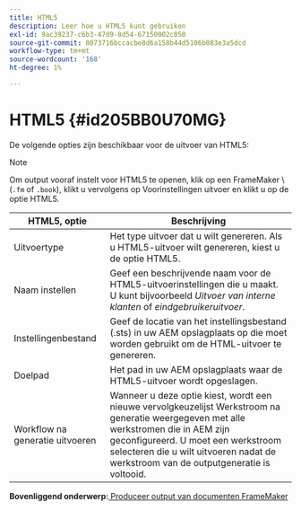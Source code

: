 ```yaml
---
title: HTML5
description: Leer hoe u HTML5 kunt gebruiken
exl-id: 9ac39237-c6b3-47d9-8d54-67150002c050
source-git-commit: 8073716bccacbe8d6a158b44d5106b083e3a5dcd
workflow-type: tm+mt
source-wordcount: '168'
ht-degree: 1%

---
```


# HTML5 {#id205BB0U70MG}

De volgende opties zijn beschikbaar voor de uitvoer van HTML5:

>[!NOTE]
>
> Om output vooraf instelt voor HTML5 te openen, klik op een FrameMaker \ (`.fm` of `.book`\), klikt u vervolgens op Voorinstellingen uitvoer en klikt u op de optie HTML5.

| HTML5, optie | Beschrijving |
|------------|-----------|
| Uitvoertype | Het type uitvoer dat u wilt genereren. Als u HTML5-uitvoer wilt genereren, kiest u de optie HTML5. |
| Naam instellen | Geef een beschrijvende naam voor de HTML5-uitvoerinstellingen die u maakt. U kunt bijvoorbeeld *Uitvoer van interne klanten* of *eindgebruikeruitvoer*. |
| Instellingenbestand | Geef de locatie van het instellingsbestand \(.sts\) in uw AEM opslagplaats op die moet worden gebruikt om de HTML-uitvoer te genereren. |
| Doelpad | Het pad in uw AEM opslagplaats waar de HTML5-uitvoer wordt opgeslagen. |
| Workflow na generatie uitvoeren | Wanneer u deze optie kiest, wordt een nieuwe vervolgkeuzelijst Werkstroom na generatie weergegeven met alle werkstromen die in AEM zijn geconfigureerd. U moet een werkstroom selecteren die u wilt uitvoeren nadat de werkstroom van de outputgeneratie is voltooid. |

**Bovenliggend onderwerp:**[ Produceer output van documenten FrameMaker](fm-output-generatation.md)
